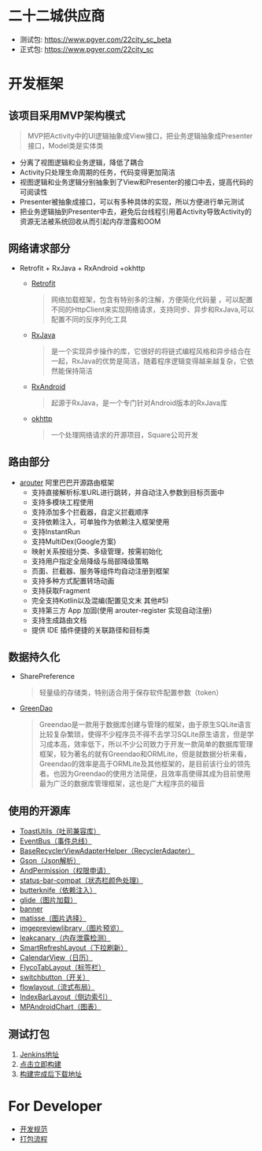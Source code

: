 # 二十二城供应商

* 测试包: https://www.pgyer.com/22city_sc_beta
* 正式包: https://www.pgyer.com/22city_sc

# 开发框架
## 该项目采用MVP架构模式

> MVP把Activity中的UI逻辑抽象成View接口，把业务逻辑抽象成Presenter接口，Model类是实体类

* 分离了视图逻辑和业务逻辑，降低了耦合
* Activity只处理生命周期的任务，代码变得更加简洁
* 视图逻辑和业务逻辑分别抽象到了View和Presenter的接口中去，提高代码的可阅读性
* Presenter被抽象成接口，可以有多种具体的实现，所以方便进行单元测试
* 把业务逻辑抽到Presenter中去，避免后台线程引用着Activity导致Activity的资源无法被系统回收从而引起内存泄露和OOM


## 网络请求部分
  * Retrofit + RxJava + RxAndroid +okhttp
    * [Retrofit](https://github.com/square/retrofit)

        > 网络加载框架，包含有特别多的注解，方便简化代码量 ，可以配置不同的HttpClient来实现网络请求，支持同步、异步和RxJava,可以配置不同的反序列化工具

    * [RxJava](https://github.com/ReactiveX/RxJava)

        > 是一个实现异步操作的库，它很好的将链式编程风格和异步结合在一起，RxJava的优势是简洁，随着程序逻辑变得越来越复杂，它依然能保持简洁

    * [RxAndroid](https://github.com/ReactiveX/RxAndroid)

        > 起源于RxJava，是一个专门针对Android版本的RxJava库

    * [okhttp](https://github.com/square/okhttp)

        > 一个处理网络请求的开源项目，Square公司开发

## 路由部分
* [arouter](https://github.com/alibaba/ARouter) 阿里巴巴开源路由框架
    * 支持直接解析标准URL进行跳转，并自动注入参数到目标页面中
    * 支持多模块工程使用
    * 支持添加多个拦截器，自定义拦截顺序
    * 支持依赖注入，可单独作为依赖注入框架使用
    * 支持InstantRun
    * 支持MultiDex(Google方案)
    * 映射关系按组分类、多级管理，按需初始化
    * 支持用户指定全局降级与局部降级策略
    * 页面、拦截器、服务等组件均自动注册到框架
    * 支持多种方式配置转场动画
    * 支持获取Fragment
    * 完全支持Kotlin以及混编(配置见文末 其他#5)
    * 支持第三方 App 加固(使用 arouter-register 实现自动注册)
    * 支持生成路由文档
    * 提供 IDE 插件便捷的关联路径和目标类

## 数据持久化
 * SharePreference

   > 轻量级的存储类，特别适合用于保存软件配置参数（token）

 * [GreenDao](https://github.com/greenrobot/greenDAO)

   >  Greendao是一款用于数据库创建与管理的框架，由于原生SQLite语言比较复杂繁琐，使得不少程序员不得不去学习SQLite原生语言，但是学习成本高，效率低下，所以不少公司致力于开发一款简单的数据库管理框架，较为著名的就有Greendao和ORMLite，但是就数据分析来看，Greendao的效率是高于ORMLite及其他框架的，是目前该行业的领先者。也因为Greendao的使用方法简便，且效率高使得其成为目前使用最为广泛的数据库管理框架，这也是广大程序员的福音

## 使用的开源库
 * [ToastUtils（吐司兼容库）](https://github.com/getActivity/ToastUtils)
 * [EventBus（事件总线）](https://github.com/greenrobot/EventBus)
 * [BaseRecyclerViewAdapterHelper（RecyclerAdapter）](https://github.com/CymChad/BaseRecyclerViewAdapterHelper)
 * [Gson（Json解析）](https://github.com/google/gson)
 * [AndPermission（权限申请）](https://github.com/yanzhenjie/AndPermission)
 * [status-bar-compat（状态栏颜色处理）](https://github.com/msdx/status-bar-compat)
 * [butterknife（依赖注入）](https://github.com/JakeWharton/butterknife)
 * [glide（图片加载）](https://github.com/bumptech/glide)
 * [banner](https://github.com/youth5201314/banner)
 * [matisse（图片选择）](https://github.com/zhihu/Matisse)
 * [imgepreviewlibrary（图片预览）](https://github.com/yangchaojiang/ZoomPreviewPicture)
 * [leakcanary（内存泄露检测）](https://github.com/square/leakcanary)
 * [SmartRefreshLayout（下拉刷新）](https://github.com/scwang90/SmartRefreshLayout)
 * [CalendarView（日历）](https://github.com/huanghaibin-dev/CalendarView)
 * [FlycoTabLayout（标签栏）](https://github.com/H07000223/FlycoTabLayout)
 * [switchbutton（开关）](https://github.com/kyleduo/SwitchButton)
 * [flowlayout（流式布局）](https://github.com/hongyangAndroid/FlowLayout)
 * [IndexBarLayout（侧边索引）](https://github.com/qdxxxx/IndexBarLayout)
 * [MPAndroidChart（图表）](https://github.com/PhilJay/MPAndroidChart)

## 测试打包

1. [Jenkins地址](http://172.16.41.208:8080/job/android-22city-supplier-dohko/)
2. [点击立即构建](https://raw.githubusercontent.com/zhuAria/ScreenShot/master/jenkins.png)
3. [构建完成后下载地址](https://www.pgyer.com/22city_sc_beta)

# For Developer
* [开发规范](https://raw.githubusercontent.com/zhuAria/ScreenShot/master/android_guide.png)
* [打包流程](doc/打包流程.md)
